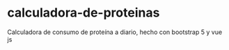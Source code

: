 # calculadora-de-proteinas
Calculadora de consumo de proteína a diario, hecho con bootstrap 5 y vue js
